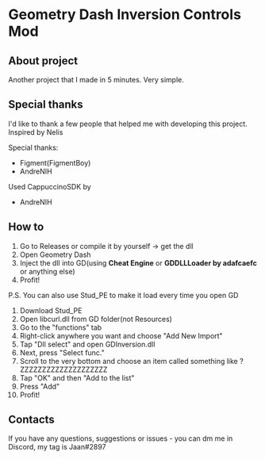 # Geometry Dash Inversion Controls Mod
## About project
Another project that I made in 5 minutes. Very simple.
## Special thanks
I'd like to thank a few people that helped me with developing this project.
Inspired by Nelis

Special thanks:
- Figment(FigmentBoy)
- AndreNIH

Used CappuccinoSDK by
- AndreNIH
## How to
1. Go to Releases or compile it by yourself -> get the dll
3. Open Geometry Dash
4. Inject the dll into GD(using **Cheat Engine** or **GDDLLLoader by adafcaefc** or anything else)
5. Profit!

P.S. You can also use Stud_PE to make it load every time you open GD
1. Download Stud_PE
2. Open libcurl.dll from GD folder(not Resources)
3. Go to the "functions" tab
4. Right-click anywhere you want and choose "Add New Import"
5. Tap "Dll select" and open GDInversion.dll
6. Next, press "Select func."
7. Scroll to the very bottom and choose an item called something like ?ZZZZZZZZZZZZZZZZZZZZ
8. Tap "OK" and then "Add to the list"
9. Press "Add"
10. Profit!
## Contacts
If you have any questions, suggestions or issues - you can dm me in Discord, my tag is Jaan#2897
